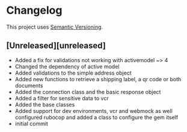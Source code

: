 # Changelog

This project uses [Semantic Versioning](https://semver.org).

## [Unreleased][unreleased]
* Added a fix for validations not working with activemodel ~> 4
* Changed the dependency of active model
* Added validations to the simple address object
* Added new functions to retrieve a shipping label, a qr code or both documents
* Added the connection class and the basic response object
* Added a filter for sensitive data to vcr
* Added the base classes
* Added support for dev environments, vcr and webmock as well configured rubocop and added a class to configure the gem itself
* initial commit
